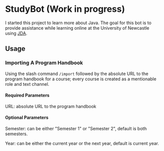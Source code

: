 # StudyBot (Work in progress)

I started this project to learn more about Java.
The goal for this bot is to provide assistance while learning online at the University of Newcastle using [JDA](https://github.com/DV8FromTheWorld/JDA).

## Usage

### Importing A Program Handbook

Using the slash command `/import` followed by the absolute URL to the program handbook for a course; every course is created as 
a mentionable role and text channel.

#### Required Parameters

URL: absolute URL to the program handbook

#### Optional Parameters

Semester: can be either "Semester 1" or "Semester 2", default is both semesters.

Year: can be either the current year or the next year, default is current year.
